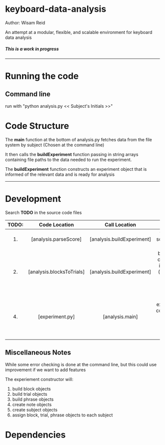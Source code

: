 # keyboard-data-analysis

Author: Wisam Reid

An attempt at a modular, flexible, and scalable environment for keyboard data analysis

##### This is a work in progress

-----

# Running the code
## Command line
run with "python analysis.py << Subject's Initials >>"

# Code Structure

The **__main__** function at the bottom of analysis.py fetches data from the file system
by subject (Chosen at the command line)

It then calls the **buildExperiment** function passing in string arrays containing file paths to the data needed to run the experiment.  

The **buildExperiment** function constructs an experiment object that is informed of
the relevant data and is ready for analysis

-----

# Development

Search **TODO** in the source code files


| TODO: | Code Location              | Call Location              | Task                                                             |
|:-----:|:--------------------------:|:--------------------------:|:----------------------------------------------------------------:|
| 1.    | [analysis.parseScore]      | [analysis.buildExperiment] | fill in the scoreParse function                                  |
| 2.    | [analysis.blocksToTrials]  | [analysis.buildExperiment] | break raw curry data into trials (currently divided into blocks) |                                                         | 3.    | [analysis.removeBadTrials] | [analysis.buildExperiment] | throw out bad trials                                             |
| 4.    | [experiment.py]            | [analysis.main]            | call the experiment constructor to begin the building process    |


## Miscellaneous Notes

While some error checking is done at the command line, but this could use improvement if we want to add features


The experiement constructor will:

1. build block objects
2. build trial objects
3. build phrase objects
4. create note objects
5. create subject objects
6. assign block, trial, phrase objects to each subject

# Dependencies
